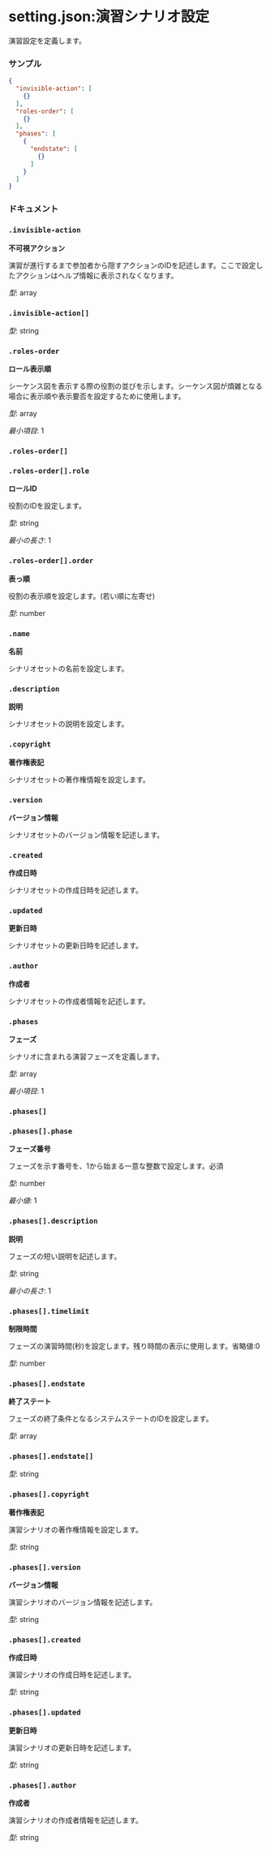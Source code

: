 # setting.json:演習シナリオ設定

演習設定を定義します。

### サンプル

```json
{
  "invisible-action": [
    {}
  ],
  "roles-order": [
    {}
  ],
  "phases": [
    {
      "endstate": [
        {}
      ]
    }
  ]
}
```


### ドキュメント

### `.invisible-action`

**不可視アクション**

演習が進行するまで参加者から隠すアクションのIDを記述します。ここで設定したアクションはヘルプ情報に表示されなくなります。

*型*: array

### `.invisible-action[]`

*型*: string

### `.roles-order`

**ロール表示順**

シーケンス図を表示する際の役割の並びを示します。シーケンス図が煩雑となる場合に表示順や表示要否を設定するために使用します。

*型*: array

*最小項目*: 1

### `.roles-order[]`

### `.roles-order[].role`

**ロールID**

役割のIDを設定します。

*型*: string

*最小の長さ*: 1

### `.roles-order[].order`

**表っ順**

役割の表示順を設定します。(若い順に左寄せ)

*型*: number

### `.name`

**名前**

シナリオセットの名前を設定します。

### `.description`

**説明**

シナリオセットの説明を設定します。

### `.copyright`

**著作権表記**

シナリオセットの著作権情報を設定します。

### `.version`

**バージョン情報**

シナリオセットのバージョン情報を記述します。

### `.created`

**作成日時**

シナリオセットの作成日時を記述します。

### `.updated`

**更新日時**

シナリオセットの更新日時を記述します。

### `.author`

**作成者**

シナリオセットの作成者情報を記述します。

### `.phases`

**フェーズ**

シナリオに含まれる演習フェーズを定義します。

*型*: array

*最小項目*: 1

### `.phases[]`

### `.phases[].phase`

**フェーズ番号**

フェーズを示す番号を、1から始まる一意な整数で設定します。必須

*型*: number

*最小値*: 1

### `.phases[].description`

**説明**

フェーズの短い説明を記述します。

*型*: string

*最小の長さ*: 1

### `.phases[].timelimit`

**制限時間**

フェーズの演習時間(秒)を設定します。残り時間の表示に使用します。省略値:0

*型*: number

### `.phases[].endstate`

**終了ステート**

フェーズの終了条件となるシステムステートのIDを設定します。

*型*: array

### `.phases[].endstate[]`

*型*: string

### `.phases[].copyright`

**著作権表記**

演習シナリオの著作権情報を設定します。

*型*: string

### `.phases[].version`

**バージョン情報**

演習シナリオのバージョン情報を記述します。

*型*: string

### `.phases[].created`

**作成日時**

演習シナリオの作成日時を記述します。

*型*: string

### `.phases[].updated`

**更新日時**

演習シナリオの更新日時を記述します。

*型*: string

### `.phases[].author`

**作成者**

演習シナリオの作成者情報を記述します。

*型*: string